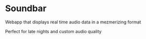 # Soundbar

Webapp that displays real time audio data in a mezmerizing format

Perfect for late nights and custom audio quality
